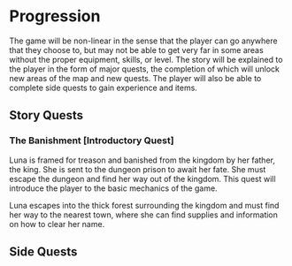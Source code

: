 # Progression

The game will be non-linear in the sense that the player can go anywhere that they choose to,
but may not be able to get very far in some areas without the proper equipment, skills, or level. The
story will be explained to the player in the form of major quests, the completion of which will
unlock new areas of the map and new quests. The player will also be able to complete side quests
to gain experience and items.

## Story Quests

### The Banishment [Introductory Quest]
Luna is framed for treason and banished from the kingdom by her father, the king. She is sent to the dungeon prison
to await her fate. She must escape the dungeon and find her way out of the kingdom. This quest will introduce the player
to the basic mechanics of the game.

Luna escapes into the thick forest surrounding the kingdom and must find her way to the nearest town, where she can
find supplies and information on how to clear her name.

## Side Quests

